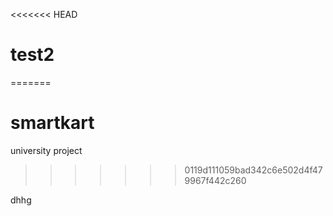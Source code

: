 <<<<<<< HEAD
# test2
=======
# smartkart
university project
>>>>>>> 0119d111059bad342c6e502d4f479967f442c260

dhhg
